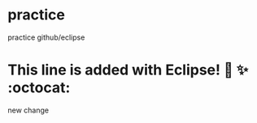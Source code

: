 # practice
practice github/eclipse


This line is added with Eclipse! :tada: :sparkles: :octocat:
=======
new change


